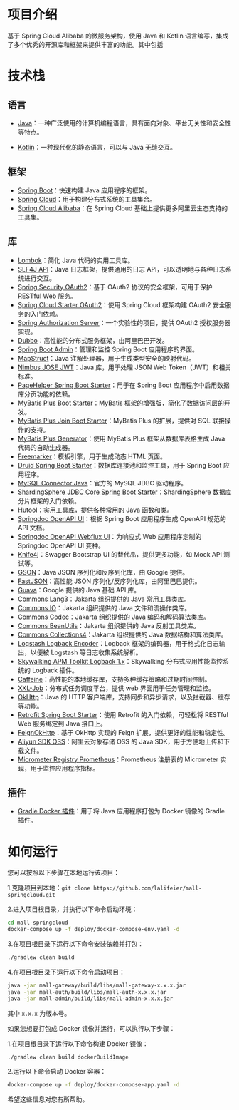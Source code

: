 # 项目介绍

基于 Spring Cloud Alibaba 的微服务架构，使用 Java 和 Kotlin 语言编写，集成了多个优秀的开源库和框架来提供丰富的功能。其中包括

# 技术栈

## 语言

- [Java](https://www.java.com)：一种广泛使用的计算机编程语言，具有面向对象、平台无关性和安全性等特点。

- [Kotlin](https://github.com/JetBrains/kotlin)：一种现代化的静态语言，可以与 Java 无缝交互。

## 框架

- [Spring Boot](https://github.com/spring-projects/spring-boot)：快速构建 Java 应用程序的框架。
- [Spring Cloud](https://github.com/spring-cloud/spring-cloud)：用于构建分布式系统的工具集合。
- [Spring Cloud Alibaba](https://github.com/alibaba/spring-cloud-alibaba)：在 Spring Cloud 基础上提供更多阿里云生态支持的工具集。

## 库

- [Lombok](https://github.com/rzwitserloot/lombok)：简化 Java 代码的实用工具库。
- [SLF4J API](http://www.slf4j.org/)：Java 日志框架，提供通用的日志 API，可以透明地与各种日志系统进行交互。
- [Spring Security OAuth2](https://github.com/spring-projects/spring-security-oauth)：基于 OAuth2 协议的安全框架，可用于保护 RESTful Web 服务。
- [Spring Cloud Starter OAuth2](https://github.com/spring-cloud/spring-cloud-starter-oauth2)：使用 Spring Cloud 框架构建 OAuth2 安全服务的入门依赖。
- [Spring Authorization Server](https://github.com/spring-projects-experimental/spring-authorization-server)：一个实验性的项目，提供 OAuth2 授权服务器实现。
- [Dubbo](https://github.com/apache/dubbo)：高性能的分布式服务框架，由阿里巴巴开发。
- [Spring Boot Admin](https://github.com/codecentric/spring-boot-admin)：管理和监控 Spring Boot 应用程序的界面。
- [MapStruct](https://github.com/mapstruct/mapstruct)：Java 注解处理器，用于生成类型安全的映射代码。
- [Nimbus JOSE JWT](https://connect2id.com/products/nimbus-jose-jwt)：Java 库，用于处理 JSON Web Token（JWT）和相关标准。
- [PageHelper Spring Boot Starter](https://github.com/pagehelper/pagehelper-spring-boot)：用于在 Spring Boot 应用程序中启用数据库分页功能的依赖。
- [MyBatis Plus Boot Starter](https://github.com/baomidou/mybatis-plus)：MyBatis 框架的增强版，简化了数据访问层的开发。
- [MyBatis Plus Join Boot Starter](https://github.com/yulichang/mybatis-plus-join)：MyBatis Plus 的扩展，提供对 SQL 联接操作的支持。
- [MyBatis Plus Generator](https://github.com/baomidou/mybatis-plus)：使用 MyBatis Plus 框架从数据库表格生成 Java 代码的自动生成器。
- [Freemarker](https://github.com/apache/freemarker)：模板引擎，用于生成动态 HTML 页面。
- [Druid Spring Boot Starter](https://github.com/alibaba/druid)：数据库连接池和监控工具，用于 Spring Boot 应用程序。
- [MySQL Connector Java](https://dev.mysql.com/downloads/connector/j/)：官方的 MySQL JDBC 驱动程序。
- [ShardingSphere JDBC Core Spring Boot Starter](https://github.com/apache/shardingsphere)：ShardingSphere 数据库分片框架的入门依赖。
- [Hutool](https://github.com/dromara/hutool)：实用工具库，提供各种常用的 Java 函数和类。
- [Springdoc OpenAPI UI](https://github.com/springdoc/springdoc-openapi)：根据 Spring Boot 应用程序生成 OpenAPI 规范的 API 文档。
- [Springdoc OpenAPI Webflux UI](https://github.com/springdoc/springdoc-openapi)：为响应式 Web 应用程序定制的 Springdoc OpenAPI UI 变种。
- [Knife4j](https://github.com/xiaoymin/swagger-bootstrap-ui)：Swagger Bootstrap UI 的替代品，提供更多功能，如 Mock API 测试等。
- [GSON](https://github.com/google/gson)：Java JSON 序列化和反序列化库，由 Google 提供。
- [FastJSON](https://github.com/alibaba/fastjson)：高性能 JSON 序列化/反序列化库，由阿里巴巴提供。
- [Guava](https://github.com/google/guava)：Google 提供的 Java 基础 API 库。
- [Commons Lang3](https://github.com/apache/commons-lang)：Jakarta 组织提供的 Java 常用工具类库。
- [Commons IO](https://commons.apache.org/proper/commons-io/)：Jakarta 组织提供的 Java 文件和流操作类库。
- [Commons Codec](https://commons.apache.org/proper/commons-codec/)：Jakarta 组织提供的 Java 编码和解码算法类库。
- [Commons BeanUtils](https://commons.apache.org/proper/commons-beanutils/)：Jakarta 组织提供的 Java 反射工具类库。
- [Commons Collections4](https://commons.apache.org/proper/commons-collections/)：Jakarta 组织提供的 Java 数据结构和算法类库。
- [Logstash Logback Encoder](https://github.com/logstash/logstash-logback-encoder)：Logback 框架的编码器，用于格式化日志输出，以便被 Logstash 等日志收集系统解析。
- [Skywalking APM Toolkit Logback 1.x](https://github.com/apache/skywalking)：Skywalking 分布式应用性能监控系统的 Logback 插件。
- [Caffeine](https://github.com/ben-manes/caffeine)：高性能的本地缓存库，支持多种缓存策略和过期时间控制。
- [XXL-Job](https://github.com/xuxueli/xxl-job)：分布式任务调度平台，提供 web 界面用于任务管理和监控。
- [OkHttp](https://square.github.io/okhttp/)：Java 的 HTTP 客户端库，支持同步和异步请求，以及拦截器、缓存等功能。
- [Retrofit Spring Boot Starter](https://github.com/lianjiatech/retrofit-spring-boot-starter)：使用 Retrofit 的入门依赖，可轻松将 RESTful Web 服务绑定到 Java 接口上。
- [FeignOkHttp](https://github.com/OpenFeign/feign)：基于 OkHttp 实现的 Feign 扩展，提供更好的性能和稳定性。
- [Aliyun SDK OSS](https://github.com/aliyun/aliyun-oss-java-sdk)：阿里云对象存储 OSS 的 Java SDK，用于方便地上传和下载文件。
- [Micrometer Registry Prometheus](https://micrometer.io/docs/registry/prometheus)：Prometheus 注册表的 Micrometer 实现，用于监控应用程序指标。

## 插件

- [Gradle Docker 插件](https://github.com/Transmode/gradle-docker-plugin)：用于将 Java 应用程序打包为 Docker 镜像的 Gradle 插件。

# 如何运行

您可以按照以下步骤在本地运行该项目：

1.克隆项目到本地：`git clone https://github.com/lalifeier/mall-springcloud.git`

2.进入项目根目录，并执行以下命令启动环境：

```bash
cd mall-springcloud
docker-compose up -f deploy/docker-compose-env.yaml -d
```

3.在项目根目录下运行以下命令安装依赖并打包：

```bash
./gradlew clean build
```

4.在项目根目录下运行以下命令启动项目：

```bash
java -jar mall-gateway/build/libs/mall-gateway-x.x.x.jar
java -jar mall-auth/build/libs/mall-auth-x.x.x.jar
java -jar mall-admin/build/libs/mall-admin-x.x.x.jar
```

其中 `x.x.x` 为版本号。

如果您想要打包成 Docker 镜像并运行，可以执行以下步骤：

1.在项目根目录下运行以下命令构建 Docker 镜像：

```bash
./gradlew clean build dockerBuildImage
```

2.运行以下命令启动 Docker 容器：

```bash
docker-compose up -f deploy/docker-compose-app.yaml -d
```

希望这些信息对您有所帮助。
